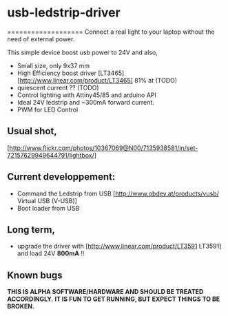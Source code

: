 # usb-ledstrip-driver
===================
Connect a real light to your laptop without the need of external power. 

This simple device boost usb power to 24V and also,
- Small size, only 9x37 mm
- High Efficiency boost driver [LT3465][http://www.linear.com/product/LT3465] 81% at (TODO)
- quiescent current ?? (TODO)
- Control lighting with Attiny45/85 and arduino API
- Ideal 24V ledstrip and ~300mA forward current.
- PWM for LED Control 

## Usual shot,
[http://www.flickr.com/photos/10367069@N00/7135938581/in/set-72157629949644791/lightbox/]

## Current developpement:
- Command the Ledstrip from USB [http://www.obdev.at/products/vusb/ Virtual USB (V-USB)]
- Boot loader from USB

## Long term,
- upgrade the driver with [http://www.linear.com/product/LT3591 LT3591] and load 24V **800mA** !!

## Known bugs
 

**THIS IS ALPHA SOFTWARE/HARDWARE AND SHOULD BE TREATED ACCORDINGLY.**
**IT IS FUN TO GET RUNNING, BUT EXPECT THINGS TO BE BROKEN.**



